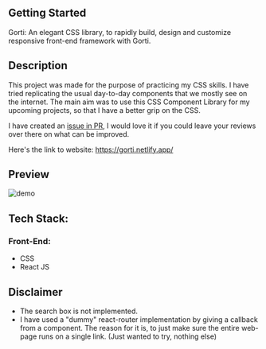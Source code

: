 
## Getting Started

Gorti: An elegant CSS library, to rapidly build, design and customize responsive front-end framework with Gorti.


## Description 

This project was made for the purpose of practicing my CSS skills. I have tried replicating the usual day-to-day components that we mostly see on the internet. 
The main aim was to use this CSS Component Library for my upcoming projects, so that I have a better grip on the CSS. 

I have created an [issue in PR](https://github.com/themohammadsa/gorti/pull/1), I would love it if you could leave your reviews over there on what can be improved.

Here's the link to website:
https://gorti.netlify.app/


## Preview 

![demo](/demo.gif)


## Tech Stack:
### Front-End:

- CSS 
- React JS

## Disclaimer

- The search box is not implemented.
- I have used a "dummy" react-router implementation by giving a callback from a component. The reason for it is, to just make sure the entire web-page runs on a single link. (Just wanted to try, nothing else)

